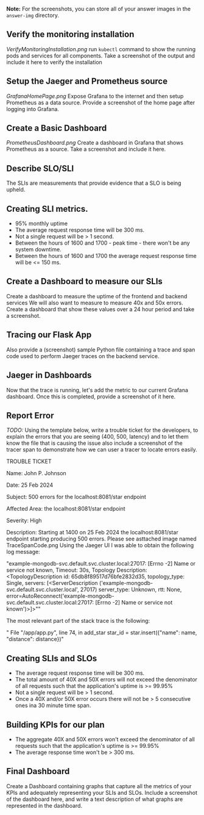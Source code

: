 **Note:** For the screenshots, you can store all of your answer images in the `answer-img` directory.

## Verify the monitoring installation

*VerifyMonitoringInstallation.png* run `kubectl` command to show the running pods and services for all components. Take a screenshot of the output and include it here to verify the installation

## Setup the Jaeger and Prometheus source
*GrafanaHomePage.png* Expose Grafana to the internet and then setup Prometheus as a data source. Provide a screenshot of the home page after logging into Grafana.

## Create a Basic Dashboard
*PrometheusDashboard.png* Create a dashboard in Grafana that shows Prometheus as a source. Take a screenshot and include it here.

## Describe SLO/SLI
The SLIs are measurements that provide evidence that a SLO is being upheld.


## Creating SLI metrics.
+ 95% monthly uptime
+ The average request response time will be 300 ms.
+ Not a single request will be > 1 second.
+ Between the hours of 1600 and 1700 - peak time - there won't be any system downtime.
+ Between the hours of 1600 and 1700 the average request response time will be <= 150 ms. 

## Create a Dashboard to measure our SLIs
Create a dashboard to measure the uptime of the frontend and backend services We will also want to measure to measure 40x and 50x errors. Create a dashboard that show these values over a 24 hour period and take a screenshot.

## Tracing our Flask App
Also provide a (screenshot) sample Python file containing a trace and span code used to perform Jaeger traces on the backend service.

## Jaeger in Dashboards
Now that the trace is running, let's add the metric to our current Grafana dashboard. Once this is completed, provide a screenshot of it here.

## Report Error
*TODO:* Using the template below, write a trouble ticket for the developers, to explain the errors that you are seeing (400, 500, latency) and to let them know the file that is causing the issue also include a screenshot of the tracer span to demonstrate how we can user a tracer to locate errors easily.

TROUBLE TICKET

Name: John P. Johnson

Date: 25 Feb 2024

Subject: 500 errors for the localhost:8081/star endpoint

Affected Area: the localhost:8081/star endpoint

Severity: High

Description: Starting at 1400 on 25 Feb 2024 the localhost:8081/star endpoint starting producing 500 errors. Please see asttached image named TraceSpanCode.png Using the Jaeger UI I was able to obtain the following log message:

"example-mongodb-svc.default.svc.cluster.local:27017: [Errno -2] Name or service not known, Timeout: 30s, Topology Description: <TopologyDescription id: 65db8f89517d76bfe2832d35, topology_type: Single, servers: [<ServerDescription ('example-mongodb-svc.default.svc.cluster.local', 27017) server_type: Unknown, rtt: None, error=AutoReconnect('example-mongodb-svc.default.svc.cluster.local:27017: [Errno -2] Name or service not known')>]>""

The most relevant part of the stack trace is the following: 

" File "/app/app.py", line 74, in add_star
    star_id = star.insert({"name": name, "distance": distance})"


## Creating SLIs and SLOs
+ The average request response time will be 300 ms.
+ The total amount of 40X and 50X errors will not exceed the denominator of all requests such that the application's uptime is >= 99.95%
+ Not a single request will be > 1 second.
+ Once a 40X and/or 50X error occurs there will not be > 5 consecutive ones ina 30 minute time span.


## Building KPIs for our plan
+ The aggregate 40X and 50X errors won't exceed the denominator of all requests such that the application's uptime is >= 99.95%
+ The average response time won't be > 300 ms.


## Final Dashboard
Create a Dashboard containing graphs that capture all the metrics of your KPIs and adequately representing your SLIs and SLOs. Include a screenshot of the dashboard here, and write a text description of what graphs are represented in the dashboard.  
